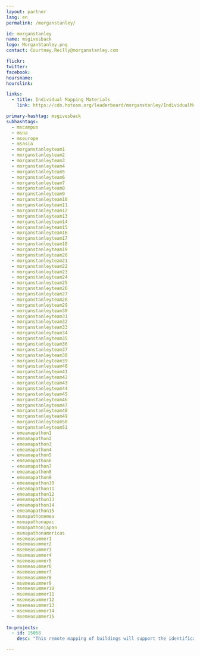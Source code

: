 ```yaml
---
layout: partner
lang: en
permalink: /morganstanley/

id: morganstanley
name: msgivesback
logo: MorganStanley.png
contact: Courtney.Reilly@morganstanley.com

flickr: 
twitter: 
facebook: 
hoursname:
hourslink:

links:
  - title: Individual Mapping Materials
    link: https://cdn.hotosm.org/leaderboard/morganstanley/IndividualMappingMaterials.zip

primary-hashtag: msgivesback
subhashtags:
  - mscampus
  - msna
  - mseurope
  - msasia
  - morganstanleyteam1
  - morganstanleyteam2
  - morganstanleyteam3
  - morganstanleyteam4
  - morganstanleyteam5
  - morganstanleyteam6
  - morganstanleyteam7
  - morganstanleyteam8
  - morganstanleyteam9
  - morganstanleyteam10
  - morganstanleyteam11
  - morganstanleyteam12
  - morganstanleyteam13
  - morganstanleyteam14
  - morganstanleyteam15
  - morganstanleyteam16
  - morganstanleyteam17
  - morganstanleyteam18
  - morganstanleyteam19
  - morganstanleyteam20
  - morganstanleyteam21
  - morganstanleyteam22
  - morganstanleyteam23
  - morganstanleyteam24
  - morganstanleyteam25
  - morganstanleyteam26
  - morganstanleyteam27
  - morganstanleyteam28
  - morganstanleyteam29
  - morganstanleyteam30
  - morganstanleyteam31
  - morganstanleyteam32
  - morganstanleyteam33
  - morganstanleyteam34
  - morganstanleyteam35
  - morganstanleyteam36
  - morganstanleyteam37
  - morganstanleyteam38
  - morganstanleyteam39
  - morganstanleyteam40
  - morganstanleyteam41
  - morganstanleyteam42
  - morganstanleyteam43
  - morganstanleyteam44
  - morganstanleyteam45
  - morganstanleyteam46
  - morganstanleyteam47
  - morganstanleyteam48
  - morganstanleyteam49
  - morganstanleyteam50
  - morganstanleyteam51
  - emeamapathon1
  - emeamapathon2
  - emeamapathon3
  - emeamapathon4
  - emeamapathon5
  - emeamapathon6
  - emeamapathon7
  - emeamapathon8
  - emeamapathon9
  - emeamapathon10
  - emeamapathon11
  - emeamapathon12
  - emeamapathon13
  - emeamapathon14
  - emeamapathon15
  - msmapathonemea
  - msmapathonapac
  - msmapathonjapan
  - msmapathonamericas
  - msemeasummer1
  - msemeasummer2
  - msemeasummer3
  - msemeasummer4
  - msemeasummer5
  - msemeasummer6
  - msemeasummer7
  - msemeasummer8
  - msemeasummer9
  - msemeasummer10
  - msemeasummer11
  - msemeasummer12
  - msemeasummer13
  - msemeasummer14
  - msemeasummer15
  
tm-projects:
  - id: 15068
    desc: "This remote mapping of buildings will support the identification and characterization of settlements, as well as the implementation of planned activities and largely the generation of data for humanitarian activities." 

---
```

